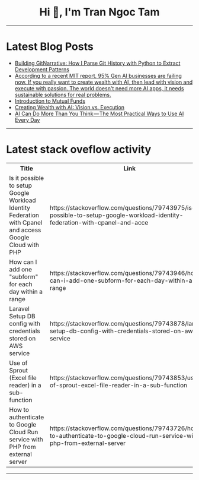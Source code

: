 <h1 align="center">Hi 👋, I'm Tran Ngoc Tam</h1>

---

# Latest Blog Posts 
<!-- BLOG-POST-LIST:START -->
- [Building GitNarrative: How I Parse Git History with Python to Extract Development Patterns](https://dev.to/grudged/building-gitnarrative-how-i-parse-git-history-with-python-to-extract-development-patterns-52lm)
- [According to a recent MIT report, 95% Gen AI businesses are failing now. If you really want to create wealth with AI, then lead with vision and execute with passion. The world doesn&#39;t need more AI apps, it needs sustainable solutions for real problems.](https://dev.to/jaideepparashar/according-to-a-recent-mit-report-95-gen-ai-businesses-are-failing-now-if-you-really-want-to-1lc8)
- [Introduction to Mutual Funds](https://dev.to/madgan95/introduction-to-mutual-funds-1n4c)
- [Creating Wealth with AI: Vision vs. Execution](https://dev.to/jaideepparashar/creating-wealth-with-ai-vision-vs-execution-2adb)
- [AI Can Do More Than You Think — The Most Practical Ways to Use AI Every Day](https://dev.to/nitinfab/ai-can-do-more-than-you-think-the-most-practical-ways-to-use-ai-every-day-4g62)
<!-- BLOG-POST-LIST:END -->

---

# Latest stack oveflow activity
<table>
  <tr><th>Title</th><th>Link</th></tr>
  <!-- STACKOVERFLOW:START --><tr><td>Is it possible to setup Google Workload Identity Federation with Cpanel and access Google Cloud with PHP</td><td>https://stackoverflow.com/questions/79743975/is-it-possible-to-setup-google-workload-identity-federation-with-cpanel-and-acce</td></tr><tr><td>How can I add one &quot;subform&quot; for each day within a range</td><td>https://stackoverflow.com/questions/79743946/how-can-i-add-one-subform-for-each-day-within-a-range</td></tr><tr><td>Laravel Setup DB config with credentials stored on AWS service</td><td>https://stackoverflow.com/questions/79743878/laravel-setup-db-config-with-credentials-stored-on-aws-service</td></tr><tr><td>Use of Sprout &lpar;Excel file reader&rpar; in a sub-function</td><td>https://stackoverflow.com/questions/79743853/use-of-sprout-excel-file-reader-in-a-sub-function</td></tr><tr><td>How to authenticate to Google Cloud Run service with PHP from external server</td><td>https://stackoverflow.com/questions/79743726/how-to-authenticate-to-google-cloud-run-service-with-php-from-external-server</td></tr><!-- STACKOVERFLOW:END -->
</table>

---


